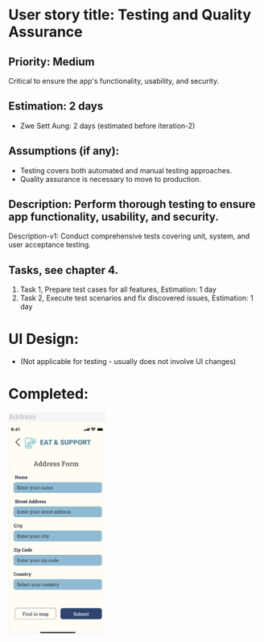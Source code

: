 # User story title: Testing and Quality Assurance

## Priority: Medium
Critical to ensure the app's functionality, usability, and security.

## Estimation: 2 days
* Zwe Sett Aung: 2 days (estimated before iteration-2)

## Assumptions (if any):
- Testing covers both automated and manual testing approaches.
- Quality assurance is necessary to move to production.

## Description: Perform thorough testing to ensure app functionality, usability, and security.
Description-v1: Conduct comprehensive tests covering unit, system, and user acceptance testing.

## Tasks, see chapter 4.
1. Task 1, Prepare test cases for all features, Estimation: 1 day
2. Task 2, Execute test scenarios and fix discovered issues, Estimation: 1 day

# UI Design:
* (Not applicable for testing - usually does not involve UI changes)

# Completed:
![img_9.png](img_9.png)

